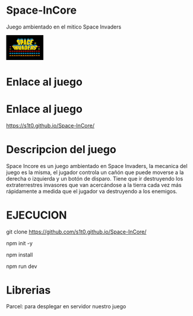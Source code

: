# Space-InCore
Juego ambientado en el mitico Space Invaders


<img src="public/img/logo.jpg" width="100">



# Enlace al juego


# Enlace al juego
https://s1t0.github.io/Space-InCore/

# Descripcion del juego
Space Incore es un juego ambientado en Space Invaders, la mecanica del juego es la misma, el jugador controla un cañón que puede moverse a la derecha o izquierda y un botón de disparo. Tiene que ir destruyendo los extraterrestres invasores  que van acercándose a la tierra cada vez más rápidamente a medida que el jugador va destruyendo a los enemigos.


# EJECUCION 

git clone https://github.com/s1t0.github.io/Space-InCore/

npm init -y

npm install

npm run dev

# Librerias
Parcel: para desplegar en servidor nuestro juego
